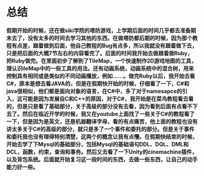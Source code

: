 # 总结

**假期开始的时候，还在做siki学院的塔防游戏，上学期后面的时间几乎都去准备期末去了，没有太多的时间去学习其他的东西。在做塔防都后期的时候，因为那个教程有点差，跟着做到后面，他自己教程的Bug有点多，所以我就没有跟着做下去，只是把后面的大概7节左右的内容看完了。后面的时间我开始去做跟着做Ruby，把Ruby做完。在里面初步了解到了TileMap，一个快速制作2D游戏地图的工具，理认识ileMap中的一些工具的用法。还有动画系统，动画系统中的混合树，用来控制具有相同或是类似的不同动画播放，例如……。做完Ruby以后，我开始去看C#，原本是想去看JAVA的，但是在假期快开始的时候，仔细看了一下，C#和java很相似，他们都是面向对象的语言，在C#中，多了对于namesapce的引入，这可能是因为发展自C和C++的原因，对于C#，我开始是在菜鸟教程看去看的，但是只是看了基础部分，关于高级的部分没有去看，因为看到后面有点看不下去了。然后在临近开学的时候，我又在youtube上面找了一些关于C#的教程看了一下，但是因为是英文，还是机器翻译字母，看的有点痛苦，他上面的教程也没有讲太多关于C#的高级的部分，就只是多了一个事件和委托的部分。但是关于事件和委托我也没有理得特别清楚，这两个的概念让我有点懵。在假期快结束的时候，开始去学了下Mysql的基础部分，包括Mysql的基础语句DDL、DQL、DML和DCL，函数，约束，查询和事务。然后又去看了一下Unity的cinemachine插件，以及背包系统。后面就开始复习这一段时间的东西，去做一些东西，让自己的动手能力好一些。**

